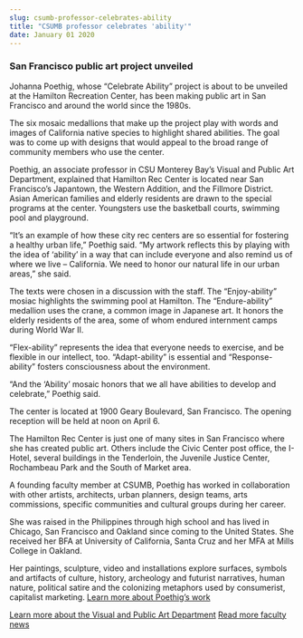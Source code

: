 ```yaml
---
slug: csumb-professor-celebrates-ability
title: "CSUMB professor celebrates 'ability'"
date: January 01 2020
---
```


<h3>San Francisco public art project unveiled</h3><p>Johanna Poethig, whose “Celebrate Ability” project is about to be unveiled at the Hamilton Recreation Center, has been making public art in San Francisco and around the world since the 1980s.
</p><p>The six mosaic medallions that make up the project play with words and images of California native species to highlight shared abilities. The goal was to come up with designs that would appeal to the broad range of community members who use the center.
</p><p>Poethig, an associate professor in CSU Monterey Bay’s Visual and Public Art Department, explained that Hamilton Rec Center is located near San Francisco’s Japantown, the Western Addition, and the Fillmore District. Asian American families and elderly residents are drawn to the special programs at the center. Youngsters use the basketball courts, swimming pool and playground.
</p><p>“It’s an example of how these city rec centers are so essential for fostering a healthy urban life,” Poethig said. “My artwork reflects this by playing with the idea of ‘ability’ in a way that can include everyone and also remind us of where we live – California. We need to honor our natural life in our urban areas,” she said.
</p><p>The texts were chosen in a discussion with the staff. The “Enjoy-ability” mosiac highlights the swimming pool at Hamilton. The “Endure-ability” medallion uses the crane, a common image in Japanese art. It honors the elderly residents of the area, some of whom endured internment camps during World War II.
</p><p>“Flex-ability” represents the idea that everyone needs to exercise, and be flexible in our intellect, too. “Adapt-ability” is essential and “Response-ability” fosters consciousness about the environment.
</p><p>“And the ‘Ability’ mosaic honors that we all have abilities to develop and celebrate,” Poethig said.
</p><p>The center is located at 1900 Geary Boulevard, San Francisco. The opening reception will be held at noon on April 6.
</p><p>The Hamilton Rec Center is just one of many sites in San Francisco where she has created public art. Others include the Civic Center post office, the I-Hotel, several buildings in the Tenderloin, the Juvenile Justice Center, Rochambeau Park and the South of Market area.
</p><p>A founding faculty member at CSUMB, Poethig has worked in collaboration with other artists, architects, urban planners, design teams, arts commissions, specific communities and cultural groups during her career.
</p><p>She was raised in the Philippines through high school and has lived in Chicago, San Francisco and Oakland since coming to the United States. She received her BFA at University of California, Santa Cruz and her MFA at Mills College in Oakland.
</p><p>Her paintings, sculpture, video and installations explore surfaces, symbols and artifacts of culture, history, archeology and futurist narratives, human nature, political satire and the colonizing metaphors used by consumerist, capitalist marketing.  <a href="http://johannapoethig.com/">Learn more about Poethig’s work</a>
</p><p><a href="http://csumb.edu/art">Learn more about the Visual and Public Art Department</a> <a href="http://news.csumb.edu/news/2012/nov/25/faculty-highlights">Read more faculty news</a>  
</p>
